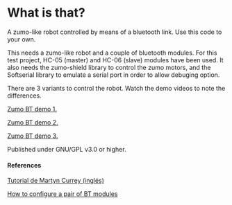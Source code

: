 
# What is that?


A zumo-like robot controlled by means of a bluetooth link. Use this code to your own.

This needs a zumo-like robot and a couple of bluetooth modules. For this test project, HC-05 (master) and HC-06 (slave) modules have been used. It also needs the zumo-shield library to control the zumo motors, and the Softserial library to emulate a serial port in order to allow debuging option.

There are 3 variants to control the robot. Watch the demo videos to note the differences.

[Zumo BT demo 1.](https://youtu.be/KwbJjagYLGY)

[Zumo BT demo 2.](https://youtu.be/FRAwHKxp5as)

[Zumo BT demo 3.](https://youtu.be/695Qn2jSvVI)


Published under GNU/GPL v3.0 or higher.



#### References

[Tutorial de Martyn Currey (inglés)](http://www.martyncurrey.com/arduino-to-arduino-by-bluetooth/)

[How to configure a pair of BT modules](http://howtomechatronics.com/tutorials/arduino/how-to-configure-pair-two-hc-05-bluetooth-module-master-slave-commands/)